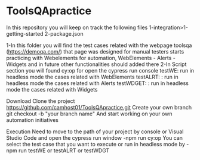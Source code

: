# ToolsQApractice

In this repository you will keep on track the following files
1-integration>1-getting-started
2-package.json

1-In this folder you will find the test cases related with the webpage toolsqa (https://demoqa.com/) that page was designed for manual testers starts practicing
with Webelements for automation, WebElements - Alerts - Widgets and in future other functionalities should added there
2-In Script section you will found 
cy:op for open the cypress run console
testWE: run in headless mode the cases related with WebElements
testALRT: : run in headless mode the cases related with Alerts
testWDGET: : run in headless mode the cases related with Widgets

Download
Clone the project
https://github.com/camhost01/ToolsQApractice.git
Create your own branch 
git checkout -b "your branch name"
And start working on your own automation initiatives

Execution
Need to move to the path of your project by console or Visual Studio Code and open the cypress run window 
-npm run cy:op
You can select the test case that you want to execute
or
run in headless mode by
-npm run testWE or testALRT or testWDGT

